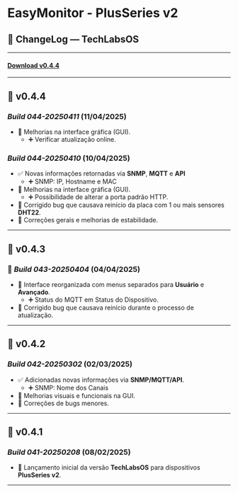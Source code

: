 # EasyMonitor - PlusSeries v2

## 📌 ChangeLog — TechLabsOS

---
#### [Download v0.4.4](https://github.com/nilsonpessim/easymonitor/raw/refs/heads/main/PlusSeries/v2/firmware/empv2-0.4.4-build-044-20250411.bin)
---
## 🔄 v0.4.4
### *Build 044-20250411* (11/04/2025)
- 🎨 Melhorias na interface gráfica (GUI).
  -  ➕ Verificar atualização online.
  
### *Build 044-20250410* (10/04/2025)
- ✅ Novas informações retornadas via **SNMP**, **MQTT** e **API**
  - ➕ SNMP: IP, Hostname e MAC
- 🎨 Melhorias na interface gráfica (GUI).
  -  ➕ Possibilidade de alterar a porta padrão HTTP.
- 🐛 Corrigido bug que causava reinício da placa com 1 ou mais sensores **DHT22**.
- 🧹 Correções gerais e melhorias de estabilidade.

---
## 🔄 v0.4.3
### 🔄 *Build 043-20250404* (04/04/2025)
- 🎨 Interface reorganizada com menus separados para **Usuário** e **Avançado**.
  - ➕ Status do MQTT em Status do Dispositivo.
- 🐛 Corrigido bug que causava reinício durante o processo de atualização.

---
## 🔄 v0.4.2
### *Build 042-20250302* (02/03/2025)
- ✅ Adicionadas novas informações via **SNMP/MQTT/API**.
  - ➕ SNMP: Nome dos Canais
- 🎨 Melhorias visuais e funcionais na GUI.
- 🐞 Correções de bugs menores.

---
## 🔄 v0.4.1
### *Build 041-20250208* (08/02/2025)
- 🚀 Lançamento inicial da versão **TechLabsOS** para dispositivos **PlusSeries v2**.

---
